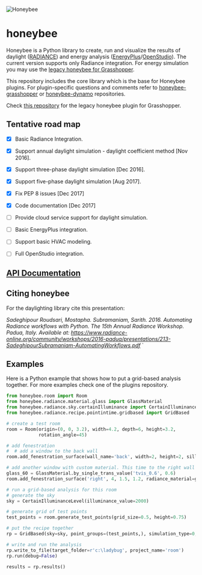 ![Honeybee](http://www.ladybug.tools/images/graph/honeybee.png)

# honeybee

Honeybee is a Python library to create, run and visualize the results of daylight ([RADIANCE](https://radiance-online.org//)) and energy analysis ([EnergyPlus](https://energyplus.net/)/[OpenStudio](https://www.openstudio.net/)). The current version supports only Radiance integration. For energy simulation you may use the [legacy honeybee for Grasshopper](https://github.com/mostaphaRoudsari/honeybee).

This repository includes the core library which is the base for Honeybee plugins. For plugin-specific questions and comments refer to [honeybee-grasshopper](https://github.com/ladybug-tools/honeybee-grasshopper) or [honeybee-dynamo](https://github.com/ladybug-tools/honeybee-dynamo) repositories.

Check [this repository](https://github.com/mostaphaRoudsari/honeybee) for the legacy honeybee plugin for Grasshopper.

## Tentative road map
- [x] Basic Radiance Integration.
- [x] Support annual daylight simulation - daylight coefficient method [Nov 2016].
- [x] Support three-phase daylight simulation [Dec 2016].
- [x] Support five-phase daylight simulation [Aug 2017].
- [x] Fix PEP 8 issues [Dec 2017]
- [x] Code documentation [Dec 2017]
- [ ] Provide cloud service support for daylight simulation.
- [ ] Basic EnergyPlus integration.
- [ ] Support basic HVAC modeling.
- [ ] Full OpenStudio integration.


## [API Documentation](http://ladybug-tools.github.io/apidoc/honeybee)

## Citing honeybee

For the daylighting library cite this presentation:

*Sadeghipour Roudsari, Mostapha. Subramaniam, Sarith. 2016. Automating Radiance workflows with Python. The 15th Annual Radiance Workshop. Padua, Italy. Available at: https://www.radiance-online.org/community/workshops/2016-padua/presentations/213-SadeghipourSubramaniam-AutomatingWorkflows.pdf*
`

## Examples
Here is a Python example that shows how to put a grid-based analysis together. For more examples check one of the plugins repository.

```python
from honeybee.room import Room
from honeybee.radiance.material.glass import GlassMaterial
from honeybee.radiance.sky.certainIlluminance import CertainIlluminanceLevel
from honeybee.radiance.recipe.pointintime.gridbased import GridBased

# create a test room
room = Room(origin=(0, 0, 3.2), width=4.2, depth=6, height=3.2,
            rotation_angle=45)

# add fenestration
#  # add a window to the back wall
room.add_fenestration_surface(wall_name='back', width=2, height=2, sill_height=0.7)

# add another window with custom material. This time to the right wall
glass_60 = GlassMaterial.by_single_trans_value('tvis_0.6', 0.6)
room.add_fenestration_surface('right', 4, 1.5, 1.2, radiance_material=glass_60)

# run a grid-based analysis for this room
# generate the sky
sky = CertainIlluminanceLevel(illuminance_value=2000)

# generate grid of test points
test_points = room.generate_test_points(grid_size=0.5, height=0.75)

# put the recipe together
rp = GridBased(sky=sky, point_groups=(test_points,), simulation_type=0, hb_objects=(room,))

# write and run the analysis
rp.write_to_file(target_folder=r'c:\ladybug', project_name='room')
rp.run(debug=False)

results = rp.results()
```
